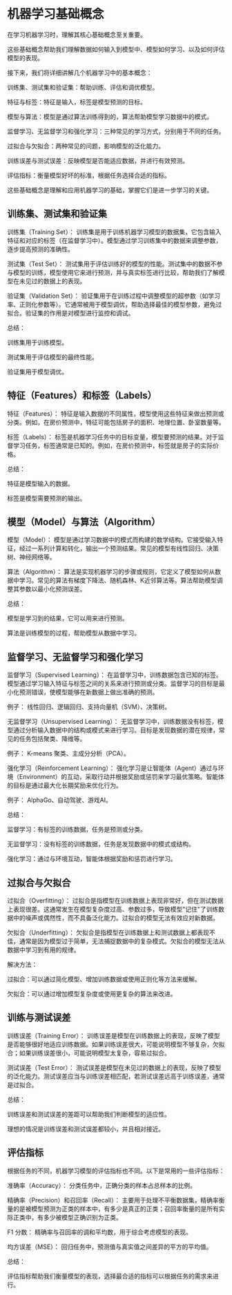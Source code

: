 # 机器学习基础概念

在学习机器学习时，理解其核心基础概念至关重要。

这些基础概念帮助我们理解数据如何输入到模型中、模型如何学习、以及如何评估模型的表现。

接下来，我们将详细讲解几个机器学习中的基本概念：

训练集、测试集和验证集：帮助训练、评估和调优模型。

特征与标签：特征是输入，标签是模型预测的目标。

模型与算法：模型是通过算法训练得到的，算法帮助模型学习数据中的模式。

监督学习、无监督学习和强化学习：三种常见的学习方式，分别用于不同的任务。

过拟合与欠拟合：两种常见的问题，影响模型的泛化能力。

训练误差与测试误差：反映模型是否能适应数据，并进行有效预测。

评估指标：衡量模型好坏的标准，根据任务选择合适的指标。

这些基础概念是理解和应用机器学习的基础，掌握它们是进一步学习的关键。


## 训练集、测试集和验证集

训练集（Training Set）： 训练集是用于训练机器学习模型的数据集，它包含输入特征和对应的标签（在监督学习中）。模型通过学习训练集中的数据来调整参数，逐步提高预测的准确性。

测试集（Test Set）： 测试集用于评估训练好的模型的性能。测试集中的数据不参与模型的训练，模型使用它来进行预测，并与真实标签进行比较，帮助我们了解模型在未见过的数据上的表现。

验证集（Validation Set）： 验证集用于在训练过程中调整模型的超参数（如学习率、正则化参数等）。它通常被用于模型调优，帮助选择最佳的模型参数，避免过拟合。验证集的作用是对模型进行监控和调试。

总结：

训练集用于训练模型。

测试集用于评估模型的最终性能。

验证集用于模型调优。


## 特征（Features）和标签（Labels）

特征（Features）： 特征是输入数据的不同属性，模型使用这些特征来做出预测或分类。例如，在房价预测中，特征可能包括房子的面积、地理位置、卧室数量等。

标签（Labels）： 标签是机器学习任务中的目标变量，模型要预测的结果。对于监督学习任务，标签通常是已知的。例如，在房价预测中，标签就是房子的实际价格。

总结：

特征是模型输入的数据。

标签是模型需要预测的输出。


## 模型（Model）与算法（Algorithm）

模型（Model）： 模型是通过学习数据中的模式而构建的数学结构。它接受输入特征，经过一系列计算和转化，输出一个预测结果。常见的模型有线性回归、决策树、神经网络等。

算法（Algorithm）： 算法是实现机器学习的步骤或规则，它定义了模型如何从数据中学习。常见的算法有梯度下降法、随机森林、K近邻算法等。算法帮助模型调整其参数以最小化预测误差。

总结：

模型是学习到的结果，它可以用来进行预测。

算法是训练模型的过程，帮助模型从数据中学习。


## 监督学习、无监督学习和强化学习

监督学习（Supervised Learning）： 在监督学习中，训练数据包含已知的标签。模型通过学习输入特征与标签之间的关系来进行预测或分类。监督学习的目标是最小化预测错误，使模型能够在新数据上做出准确的预测。

例子： 线性回归、逻辑回归、支持向量机（SVM）、决策树。

无监督学习（Unsupervised Learning）： 无监督学习中，训练数据没有标签，模型通过分析输入数据中的结构或模式来进行学习。目标是发现数据的潜在规律，常见的任务包括聚类、降维等。

例子： K-means 聚类、主成分分析（PCA）。

强化学习（Reinforcement Learning）： 强化学习是让智能体（Agent）通过与环境（Environment）的互动，采取行动并根据奖励或惩罚来学习最优策略。智能体的目标是通过最大化长期奖励来优化行为。

例子： AlphaGo、自动驾驶、游戏AI。

总结：

监督学习：有标签的训练数据，任务是预测或分类。

无监督学习：没有标签的训练数据，任务是发现数据中的模式或结构。

强化学习：通过与环境互动，智能体根据奖励和惩罚进行学习。


## 过拟合与欠拟合

过拟合（Overfitting）： 过拟合是指模型在训练数据上表现非常好，但在测试数据上表现很差。这通常发生在模型复杂度过高、参数过多，导致模型"记住"了训练数据中的噪声或偶然性，而不具备泛化能力。过拟合的模型无法有效应对新数据。

欠拟合（Underfitting）： 欠拟合是指模型在训练数据上和测试数据上都表现不佳，通常是因为模型过于简单，无法捕捉数据中的复杂模式。欠拟合的模型无法从数据中学习到有用的规律。

解决方法：

过拟合：可以通过简化模型、增加训练数据或使用正则化等方法来缓解。

欠拟合：可以通过增加模型复杂度或使用更复杂的算法来改进。


## 训练与测试误差

训练误差（Training Error）： 训练误差是模型在训练数据上的表现，反映了模型是否能够很好地适应训练数据。如果训练误差很大，可能说明模型不够复杂，欠拟合；如果训练误差很小，可能说明模型太复杂，容易过拟合。

测试误差（Test Error）： 测试误差是模型在未见过的数据上的表现，反映了模型的泛化能力。测试误差应当与训练误差相匹配，若测试误差远高于训练误差，通常是过拟合。

总结：

训练误差和测试误差的差距可以帮助我们判断模型的适应性。

理想的情况是训练误差和测试误差都较小，并且相对接近。


## 评估指标

根据任务的不同，机器学习模型的评估指标也不同。以下是常用的一些评估指标：

准确率（Accuracy）： 分类任务中，正确分类的样本占总样本的比例。

精确率（Precision）和召回率（Recall）： 主要用于处理不平衡数据集，精确率衡量的是被模型预测为正类的样本中，有多少是真正的正类；召回率衡量的是所有实际正类中，有多少被模型正确识别为正类。

F1 分数： 精确率与召回率的调和平均数，用于综合考虑模型的表现。

均方误差（MSE）： 回归任务中，预测值与真实值之间差异的平方的平均值。

总结：

评估指标帮助我们衡量模型的表现，选择最合适的指标可以根据任务的需求来进行。

